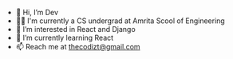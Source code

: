 - 👋 Hi, I’m Dev
- 👨‍🎓 I'm currently a CS undergrad at Amrita Scool of Engineering
- 👀 I’m interested in React and Django
- 🌱 I’m currently learning React
- 📫 Reach me at thecodizt@gmail.com

<!---
codizt/codizt is a ✨ special ✨ repository because its `README.md` (this file) appears on your GitHub profile.
You can click the Preview link to take a look at your changes.
--->
